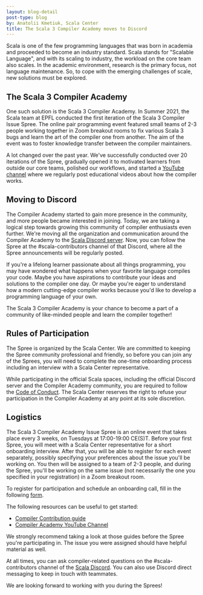 ```yaml
---
layout: blog-detail
post-type: blog
by: Anatolii Kmetiuk, Scala Center
title: The Scala 3 Compiler Academy moves to Discord
---
```


Scala is one of the few programming languages that was born in academia and proceeded to become an industry standard. Scala stands for "Scalable Language", and with its scaling to industry, the workload on the core team also scales. In the academic environment, research is the primary focus, not language maintenance. So, to cope with the emerging challenges of scale, new solutions must be explored.

## The Scala 3 Compiler Academy

One such solution is the Scala 3 Compiler Academy. In Summer 2021, the Scala team at EPFL conducted the first iteration of the Scala 3 Compiler Issue Spree. The online pair programming event featured small teams of 2-3 people working together in Zoom breakout rooms to fix various Scala 3 bugs and learn the art of the compiler one from another. The aim of the event was to foster knowledge transfer between the compiler maintainers.

A lot changed over the past year. We've successfully conducted over 20 iterations of the Spree, gradually opened it to motivated learners from outside our core teams, polished our workflows, and started a [YouTube channel](https://www.youtube.com/channel/UCIH0OgqE54-KEvYDg4LRhKQ) where we regularly post educational videos about how the compiler works.

## Moving to Discord

The Compiler Academy started to gain more presence in the community, and more people became interested in joining. Today, we are taking a logical step towards growing this community of compiler enthusiasts even further. We're moving all the organization and communication around the Compiler Academy to the [Scala Discord server](https://discord.com/invite/scala). Now, you can follow the Spree at the #scala-contributors channel of that Discord, where all the Spree announcements will be regularly posted.

If you're a lifelong learner passionate about all things programming, you may have wondered what happens when your favorite language compiles your code. Maybe you have aspirations to contribute your ideas and solutions to the compiler one day. Or maybe you're eager to understand how a modern cutting-edge compiler works because you'd like to develop a programming language of your own.

The Scala 3 Compiler Academy is your chance to become a part of a community of like-minded people and learn the compiler together!

## Rules of Participation

The Spree is organized by the Scala Center. We are committed to keeping the Spree community professional and friendly, so before you can join any of the Sprees, you will need to complete the one-time onboarding process including an interview with a Scala Center representative.

While participating in the official Scala spaces, including the official Discord server and the Compiler Academy community, you are required to follow the [Code of Conduct](https://www.scala-lang.org/conduct/). The Scala Center reserves the right to refuse your participation in the Compiler Academy at any point at its sole discretion.

## Logistics

The Scala 3 Compiler Academy Issue Spree is an online event that takes place every 3 weeks, on Tuesdays at 17:00-19:00 CE(S)T. Before your first Spree, you will meet with a Scala Center representative for a short onboarding interview. After that, you will be able to register for each event separately, possibly specifying your preferences about the issue you'll be working on. You then will be assigned to a team of 2-3 people, and during the Spree, you'll be working on the same issue (not necessarily the one you specified in your registration) in a Zoom breakout room.

To register for participation and schedule an onboarding call, fill in the following [form](https://docs.google.com/forms/d/e/1FAIpQLSdhr5Y7QG9VGTGaPn5uS5v3Gz7VtnM5PW-vseZ9OpjseEiwYQ/viewform).

The following resources can be useful to get started:

- [Compiler Contribution guide](https://docs.scala-lang.org/scala3/guides/contribution/procedures-intro.html)
- [Compiler Academy YouTube Channel](https://www.youtube.com/channel/UCIH0OgqE54-KEvYDg4LRhKQ)

We strongly recommend taking a look at those guides before the Spree you're participating in. The issue you were assigned should have helpful material as well.

At all times, you can ask compiler-related questions on the #scala-contributors channel of the [Scala Discord](https://discord.com/invite/scala). You can also use Discord direct messaging to keep in touch with teammates.

We are looking forward to working with you during the Sprees!

